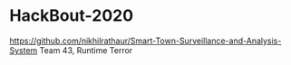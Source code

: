 # HackBout-2020
https://github.com/nikhilrathaur/Smart-Town-Surveillance-and-Analysis-System
Team 43, Runtime Terror 
